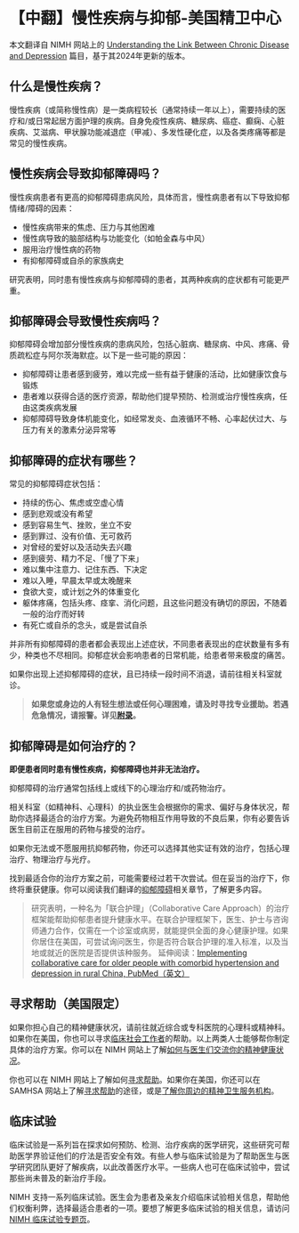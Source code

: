 # 【中翻】慢性疾病与抑郁-美国精卫中心

本文翻译自 NIMH 网站上的 [Understanding the Link Between Chronic Disease and Depression](https://www.nimh.nih.gov/health/publications/chronic-illness-mental-health) 篇目，基于其2024年更新的版本。

## 什么是慢性疾病？

慢性疾病（或简称慢性病）是一类病程较长（通常持续一年以上），需要持续的医疗和/或日常起居方面护理的疾病。自身免疫性疾病、糖尿病、癌症、癫痫、心脏疾病、艾滋病、甲状腺功能减退症（甲减）、多发性硬化症，以及各类疼痛等都是常见的慢性疾病。

## 慢性疾病会导致抑郁障碍吗？

慢性疾病患者有更高的抑郁障碍患病风险，具体而言，慢性病患者有以下导致抑郁情绪/障碍的因素：

- 慢性疾病带来的焦虑、压力与其他困难
- 慢性病导致的脑部结构与功能变化（如帕金森与中风）
- 服用治疗慢性病的药物
- 有抑郁障碍或自杀的家族病史

研究表明，同时患有慢性疾病与抑郁障碍的患者，其两种疾病的症状都有可能更严重。

## 抑郁障碍会导致慢性疾病吗？

抑郁障碍会增加部分慢性疾病的患病风险，包括心脏病、糖尿病、中风、疼痛、骨质疏松症与阿尔茨海默症。以下是一些可能的原因：

- 抑郁障碍让患者感到疲劳，难以完成一些有益于健康的活动，比如健康饮食与锻炼
- 患者难以获得合适的医疗资源，帮助他们提早预防、检测或治疗慢性疾病，任由这类疾病发展
- 抑郁障碍导致身体机能变化，如经常发炎、血液循环不畅、心率起伏过大、与压力有关的激素分泌异常等

## 抑郁障碍的症状有哪些？

常见的抑郁障碍症状包括：

- 持续的伤心、焦虑或空虚心情
- 感到悲观或没有希望
- 感到容易生气、挫败，坐立不安
- 感到罪过、没有价值、无可救药
- 对曾经的爱好以及活动失去兴趣
- 感到疲劳、精力不足、「慢了下来」
- 难以集中注意力、记住东西、下决定
- 难以入睡，早晨太早或太晚醒来
- 食欲大变，或计划之外的体重变化
- 躯体疼痛，包括头疼、痉挛、消化问题，且这些问题没有确切的原因，不随着一般的治疗而好转
- 有死亡或自杀的念头，或是尝试自杀

并非所有抑郁障碍的患者都会表现出上述症状，不同患者表现出的症状数量有多有少，种类也不尽相同。抑郁症状会影响患者的日常机能，给患者带来极度的痛苦。

如果你出现上述抑郁障碍的症状，且已持续一段时间不消退，请前往相关科室就诊。

> **如果您或身边的人有轻生想法或任何心理困难，请及时寻找专业援助。若遇危急情况，请报警。详见[附录](../appendix.md#危机干预与报警)。**

## 抑郁障碍是如何治疗的？

**即便患者同时患有慢性疾病，抑郁障碍也并非无法治疗。**

抑郁障碍的治疗通常包括线上或线下的心理治疗和/或药物治疗。

相关科室（如精神科、心理科）的执业医生会根据你的需求、偏好与身体状况，帮助你选择最适合的治疗方案。为避免药物相互作用导致的不良后果，你有必要告诉医生目前正在服用的药物与接受的治疗。

如果你无法或不愿服用抗抑郁药物，你还可以选择其他实证有效的治疗，包括心理治疗、物理治疗与光疗。

找到最适合你的治疗方案之前，可能需要经过若干次尝试。但在妥当的治疗下，你终将重获健康。你可以阅读我们翻译的[抑郁障碍](./Depression.md#抑郁障碍的治疗)相关章节，了解更多内容。

> 研究表明，一种名为「联合护理」（Collaborative Care Approach）的治疗框架能帮助抑郁患者提升健康水平。在联合护理框架下，医生、护士与咨询师通力合作，仅需在一个诊室或病房，就能提供全面的身心健康护理。如果你居住在美国，可尝试询问医生，你是否符合联合护理的准入标准，以及当地或就近的医院是否提供该种服务。
> 延伸阅读：[Implementing collaborative care for older people with comorbid hypertension and depression in rural China, PubMed（英文）](https://pubmed.ncbi.nlm.nih.gov/31630703/)

## 寻求帮助（美国限定）

如果你担心自己的精神健康状况，请前往就近综合或专科医院的心理科或精神科。如果你在美国，你也可以寻求[临床社会工作者](../appendix.md#临床社会工作者)的帮助。以上两类人士能够帮你制定具体的治疗方案。你可以在 NIMH 网站上了解[如何与医生们交流你的精神健康状况](https://www.nimh.nih.gov/health/publications/tips-for-talking-with-your-health-care-provider)。

你也可以在 NIMH 网站上了解如何[寻求帮助](https://www.nimh.nih.gov/health/find-help)。如果你在美国，你还可以在 SAMHSA 网站上了解[寻求帮助](https://www.samhsa.gov/find-support)的途径，或是[了解你周边的精神卫生服务机构](https://findtreatment.samhsa.gov/)。

## 临床试验

临床试验是一系列旨在探求如何预防、检测、治疗疾病的医学研究，这些研究可帮助医学界验证他们的疗法是否安全有效。有些人参与临床试验是为了帮助医生与医学研究团队更好了解疾病，以此改善医疗水平。一些病人也可在临床试验中，尝试那些尚未普及的新治疗手段。

NIMH 支持一系列临床试验。医生会为患者及亲友介绍临床试验相关信息，帮助他们权衡利弊，选择最适合患者的一项。要想了解更多临床试验的相关信息，请访问 [NIMH 临床试验专题页](https://www.nimh.nih.gov/health/trials)。
